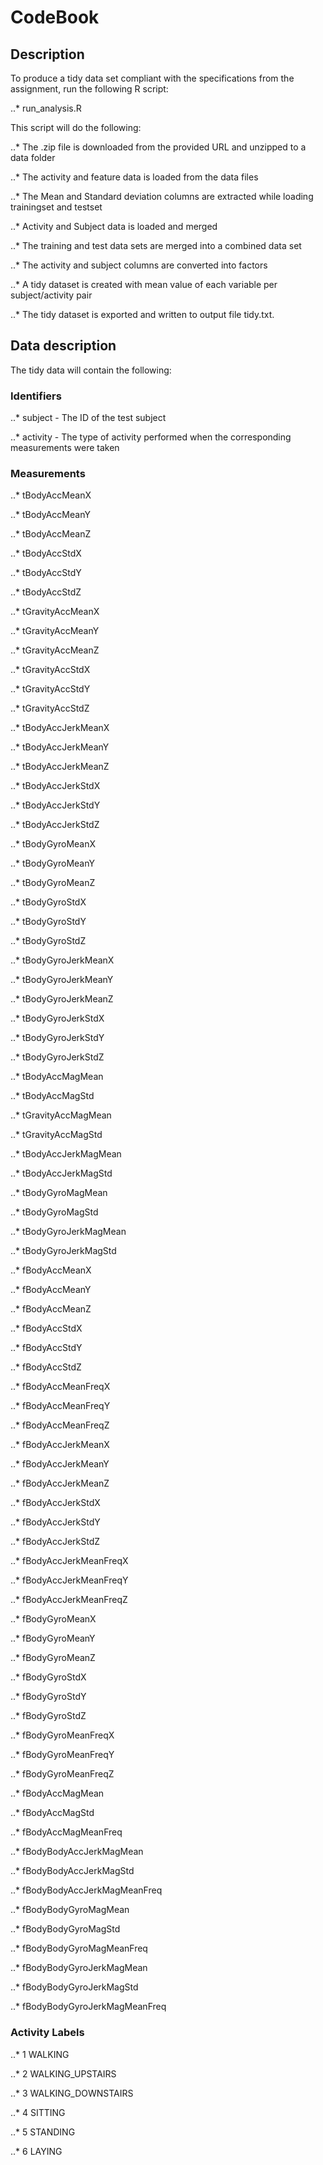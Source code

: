# CodeBook

## Description

To produce a tidy data set compliant with the specifications from the assignment, run the following R script:

..* run_analysis.R


This script will do the following:

..* The .zip file is downloaded from the provided URL and unzipped to a data folder

..* The activity and feature data is loaded from the data files

..* The Mean and Standard deviation columns are extracted while loading trainingset and testset

..* Activity and Subject data is loaded and merged

..* The training and test data sets are merged into a combined data set

..* The activity and subject columns are converted into factors

..* A tidy dataset is created with mean value of each variable per subject/activity pair

..* The tidy dataset is exported and written to output file tidy.txt.


## Data description

The tidy data will contain the following:

### Identifiers

..* subject - The ID of the test subject

..* activity - The type of activity performed when the corresponding measurements were taken


### Measurements

..* tBodyAccMeanX

..* tBodyAccMeanY

..* tBodyAccMeanZ

..* tBodyAccStdX

..* tBodyAccStdY

..* tBodyAccStdZ

..* tGravityAccMeanX

..* tGravityAccMeanY

..* tGravityAccMeanZ

..* tGravityAccStdX

..* tGravityAccStdY

..* tGravityAccStdZ

..* tBodyAccJerkMeanX

..* tBodyAccJerkMeanY

..* tBodyAccJerkMeanZ

..* tBodyAccJerkStdX

..* tBodyAccJerkStdY

..* tBodyAccJerkStdZ

..* tBodyGyroMeanX

..* tBodyGyroMeanY

..* tBodyGyroMeanZ

..* tBodyGyroStdX

..* tBodyGyroStdY

..* tBodyGyroStdZ

..* tBodyGyroJerkMeanX

..* tBodyGyroJerkMeanY

..* tBodyGyroJerkMeanZ

..* tBodyGyroJerkStdX

..* tBodyGyroJerkStdY

..* tBodyGyroJerkStdZ

..* tBodyAccMagMean

..* tBodyAccMagStd

..* tGravityAccMagMean

..* tGravityAccMagStd

..* tBodyAccJerkMagMean

..* tBodyAccJerkMagStd

..* tBodyGyroMagMean

..* tBodyGyroMagStd

..* tBodyGyroJerkMagMean

..* tBodyGyroJerkMagStd

..* fBodyAccMeanX

..* fBodyAccMeanY

..* fBodyAccMeanZ

..* fBodyAccStdX

..* fBodyAccStdY

..* fBodyAccStdZ

..* fBodyAccMeanFreqX

..* fBodyAccMeanFreqY

..* fBodyAccMeanFreqZ

..* fBodyAccJerkMeanX

..* fBodyAccJerkMeanY

..* fBodyAccJerkMeanZ

..* fBodyAccJerkStdX

..* fBodyAccJerkStdY

..* fBodyAccJerkStdZ

..* fBodyAccJerkMeanFreqX

..* fBodyAccJerkMeanFreqY

..* fBodyAccJerkMeanFreqZ

..* fBodyGyroMeanX

..* fBodyGyroMeanY

..* fBodyGyroMeanZ

..* fBodyGyroStdX

..* fBodyGyroStdY

..* fBodyGyroStdZ

..* fBodyGyroMeanFreqX

..* fBodyGyroMeanFreqY

..* fBodyGyroMeanFreqZ

..* fBodyAccMagMean

..* fBodyAccMagStd

..* fBodyAccMagMeanFreq

..* fBodyBodyAccJerkMagMean

..* fBodyBodyAccJerkMagStd

..* fBodyBodyAccJerkMagMeanFreq

..* fBodyBodyGyroMagMean

..* fBodyBodyGyroMagStd

..* fBodyBodyGyroMagMeanFreq

..* fBodyBodyGyroJerkMagMean

..* fBodyBodyGyroJerkMagStd

..* fBodyBodyGyroJerkMagMeanFreq


### Activity Labels

..* 1 WALKING

..* 2 WALKING_UPSTAIRS

..* 3 WALKING_DOWNSTAIRS

..* 4 SITTING

..* 5 STANDING

..* 6 LAYING
